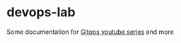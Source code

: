 # devops-lab
Some documentation for  [Gitops youtube series](https://www.youtube.com/watch?v=f85XlAjbS5w&list=PLTRDUPO2OmInz2Fo41zwnoR1IArx70Hig)
and more
